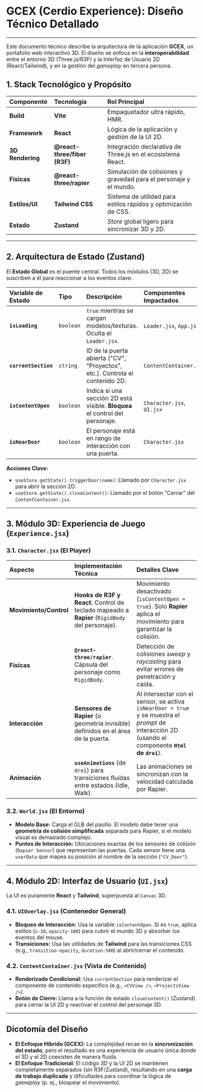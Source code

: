 # GCEX (Cerdio Experience): Diseño Técnico Detallado

---

Este documento técnico describe la arquitectura de la aplicación **GCEX**, un portafolio web interactivo 3D. El diseño se enfoca en la **interoperabilidad** entre el entorno 3D (Three.js/R3F) y la Interfaz de Usuario 2D (React/Tailwind), y en la gestión del *gameplay* en tercera persona.

## 1. Stack Tecnológico y Propósito

| Componente | Tecnología | Rol Principal |
| :--- | :--- | :--- |
| **Build** | **Vite** | Empaquetador ultra rápido, HMR. |
| **Framework** | **React** | Lógica de la aplicación y gestión de la UI 2D. |
| **3D Rendering** | **@react-three/fiber (R3F)** | Integración declarativa de Three.js en el ecosistema React. |
| **Físicas** | **@react-three/rapier** | Simulación de colisiones y gravedad para el personaje y el mundo. |
| **Estilos/UI** | **Tailwind CSS** | Sistema de utilidad para estilos rápidos y optimización de CSS. |
| **Estado** | **Zustand** | *Store* global ligero para sincronizar 3D y 2D. |

---

## 2. Arquitectura de Estado (Zustand)

El **Estado Global** es el puente central. Todos los módulos (3D, 2D) se suscriben a él para reaccionar a los eventos clave.

| Variable de Estado | Tipo | Descripción | Componentes Impactados |
| :--- | :--- | :--- | :--- |
| **`isLoading`** | `boolean` | `true` mientras se cargan modelos/texturas. Oculta el `Loader.jsx`. | `Loader.jsx`, `App.jsx` |
| **`currentSection`** | `string` | ID de la puerta abierta ("CV", "Proyectos", etc.). Controla el contenido 2D. | `ContentContainer.jsx` |
| **`isContentOpen`** | `boolean` | Indica si una sección 2D está visible. **Bloquea** el control del personaje. | `Character.jsx`, `UI.jsx` |
| **`isNearDoor`** | `boolean` | El personaje está en rango de interacción con una puerta. | `Character.jsx` |

**Acciones Clave:**

* `useStore.getState().triggerDoor(name)`: Llamado por `Character.jsx` para abrir la sección 2D.
* `useStore.getState().closeContent()`: Llamado por el botón "Cerrar" del `ContentContainer.jsx`.

---

## 3. Módulo 3D: Experiencia de Juego (`Experience.jsx`)

### 3.1. `Character.jsx` (El Player)

| Aspecto | Implementación Técnica | Detalles Clave |
| :--- | :--- | :--- |
| **Movimiento/Control** | **Hooks de R3F y React.** Control de teclado mapeado a **Rapier** (`RigidBody` del personaje). | Movimiento desactivado (`isContentOpen = true`). Solo **Rapier** aplica el movimiento para garantizar la colisión. |
| **Físicas** | **`@react-three/rapier`**. Cápsula del personaje como `RigidBody`. | Detección de colisiones *sweep* y *raycasting* para evitar errores de penetración y caída. |
| **Interacción** | **Sensores de Rapier** (o geometría invisible) definidos en el área de la puerta. | Al intersectar con el sensor, se activa `isNearDoor = true` y se muestra el *prompt* de interacción 2D (usando el componente **`Html` de `drei`**). |
| **Animación** | **`useAnimations`** (de `drei`) para transiciones fluidas entre estados (Idle, Walk). | Las animaciones se sincronizan con la velocidad calculada por Rapier. |

### 3.2. `World.jsx` (El Entorno)

* **Modelo Base:** Carga el GLB del pasillo. El modelo debe tener una **geometría de colisión simplificada** separada para Rapier, si el modelo visual es demasiado complejo.
* **Puntos de Interacción:** Ubicaciones exactas de los sensores de colisión (`Rapier Sensor`) que representan las puertas. Cada sensor tiene una `userData` que mapea su posición al nombre de la sección (`"CV_Door"`).

---

## 4. Módulo 2D: Interfaz de Usuario (`UI.jsx`)

La UI es puramente **React** y **Tailwind**, superpuesta al `Canvas` 3D.

### 4.1. `UIOverlay.jsx` (Contenedor General)

* **Bloqueo de Interacción:** Usa la variable `isContentOpen`. Si es `true`, aplica estilos (`z-10`, `opacity-100`) para cubrir el mundo 3D y absorber los eventos del mouse.
* **Transiciones:** Usa las utilidades de **Tailwind** para las transiciones CSS (e.g., `transition-opacity`, `duration-500`) al abrir/cerrar el contenido.

### 4.2. `ContentContainer.jsx` (Vista de Contenido)

* **Renderizado Condicional:** Usa `currentSection` para renderizar el componente de contenido específico (e.g., `<CVView />`, `<ProjectsView />`).
* **Botón de Cierre:** Llama a la función de estado `closeContent()` (Zustand) para cerrar la UI 2D y reactivar el control del personaje 3D.

---

## Dicotomía del Diseño

* **El Enfoque Híbrido (GCEX):** La complejidad recae en la **sincronización del estado**, pero el resultado es una experiencia de usuario única donde el 3D y el 2D coexisten de manera fluida.
* **El Enfoque Tradicional:** El código 3D y la UI 2D se mantienen completamente separados (sin R3F/Zustand), resultando en una **carga de trabajo duplicada** y dificultades para coordinar la lógica de *gameplay* (p. ej., bloquear el movimiento).

